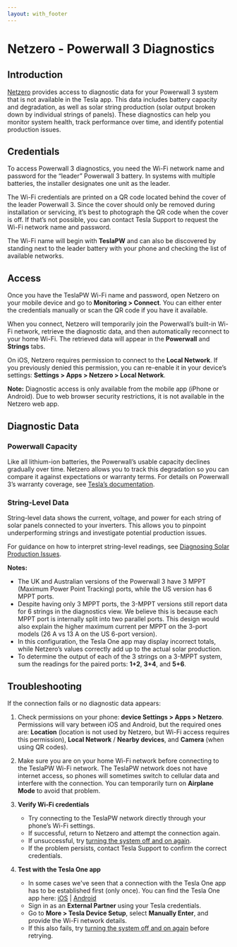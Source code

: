 ```yaml
---
layout: with_footer
---
```


# Netzero - Powerwall 3 Diagnostics

## Introduction

[Netzero](https://www.netzero.energy) provides access to diagnostic data for your Powerwall 3 system that is not available in the Tesla app. This data includes battery capacity and degradation, as well as solar string production (solar output broken down by individual strings of panels). These diagnostics can help you monitor system health, track performance over time, and identify potential production issues.

## Credentials

To access Powerwall 3 diagnostics, you need the Wi-Fi network name and password for the “leader” Powerwall 3 battery. In systems with multiple batteries, the installer designates one unit as the leader.

The Wi-Fi credentials are printed on a QR code located behind the cover of the leader Powerwall 3. Since the cover should only be removed during installation or servicing, it’s best to photograph the QR code when the cover is off. If that’s not possible, you can contact Tesla Support to request the Wi-Fi network name and password.

The Wi-Fi name will begin with **TeslaPW** and can also be discovered by standing next to the leader battery with your phone and checking the list of available networks.

## Access

Once you have the TeslaPW Wi-Fi name and password, open Netzero on your mobile device and go to **Monitoring > Connect**. You can either enter the credentials manually or scan the QR code if you have it available.

When you connect, Netzero will temporarily join the Powerwall’s built-in Wi-Fi network, retrieve the diagnostic data, and then automatically reconnect to your home Wi-Fi. The retrieved data will appear in the **Powerwall** and **Strings** tabs.

On iOS, Netzero requires permission to connect to the **Local Network**. If you previously denied this permission, you can re-enable it in your device’s settings: **Settings > Apps > Netzero > Local Network**.

**Note:** Diagnostic access is only available from the mobile app (iPhone or Android). Due to web browser security restrictions, it is not available in the Netzero web app.

## Diagnostic Data

### Powerwall Capacity

Like all lithium-ion batteries, the Powerwall’s usable capacity declines gradually over time. Netzero allows you to track this degradation so you can compare it against expectations or warranty terms. For details on Powerwall 3’s warranty coverage, see [Tesla’s documentation](https://www.tesla.com/support/energy/powerwall/documents/documents).

### String-Level Data

String-level data shows the current, voltage, and power for each string of solar panels connected to your inverters. This allows you to pinpoint underperforming strings and investigate potential production issues.

For guidance on how to interpret string-level readings, see [Diagnosing Solar Production Issues](https://www.netzero.energy/docs/diagnostics/solar_production).

**Notes:**

- The UK and Australian versions of the Powerwall 3 have 3 MPPT (Maximum Power Point Tracking) ports, while the US version has 6 MPPT ports.
- Despite having only 3 MPPT ports, the 3-MPPT versions still report data for 6 strings in the diagnostics view. We believe this is because each MPPT port is internally split into two parallel ports. This design would also explain the higher maximum current per MPPT on the 3-port models (26 A vs 13 A on the US 6-port version).
- In this configuration, the Tesla One app may display incorrect totals, while Netzero’s values correctly add up to the actual solar production.
- To determine the output of each of the 3 strings on a 3-MPPT system, sum the readings for the paired ports: **1+2**, **3+4**, and **5+6**.

## Troubleshooting

If the connection fails or no diagnostic data appears:

1. Check permissions on your phone: **device Settings > Apps > Netzero**. Permissions will vary between
   iOS and Android, but the required ones are: **Location** (location is not used by Netzero, but
   Wi-Fi access requires this permission), **Local Network** / **Nearby devices**, and **Camera** (when using QR codes).

2. Make sure you are on your home Wi-Fi network before connecting to the TeslaPW Wi-Fi network.
   The TeslaPW network does not have internet access, so phones will sometimes switch to cellular data
   and interfere with the connection. You can temporarily turn on **Airplane Mode** to avoid that problem.

3. **Verify Wi-Fi credentials**
   - Try connecting to the TeslaPW network directly through your phone’s Wi-Fi settings.
   - If successful, return to Netzero and attempt the connection again.
   - If unsuccessful, try [turning the system off and on again](https://energylibrary.tesla.com/docs/Public/EnergyStorage/Powerwall/3/OwnerManual/en-us/GUID-D239D3CE-AED7-41EA-88C0-13566FDF966C.html).
   - If the problem persists, contact Tesla Support to confirm the correct credentials.

4. **Test with the Tesla One app**
   - In some cases we've seen that a connection with the Tesla One app has to be established first (only once). You can find the Tesla One app here:
       [iOS](https://apps.apple.com/us/app/tesla-one/id1625770308) | [Android](https://play.google.com/store/apps/details?id=com.tesla.teslapros)
   - Sign in as an **External Partner** using your Tesla credentials.
   - Go to **More > Tesla Device Setup**, select **Manually Enter**, and provide the Wi-Fi network details.
   - If this also fails, try [turning the system off and on again](https://energylibrary.tesla.com/docs/Public/EnergyStorage/Powerwall/3/OwnerManual/en-us/GUID-D239D3CE-AED7-41EA-88C0-13566FDF966C.html) before retrying.

